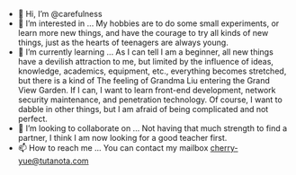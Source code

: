 - 👋 Hi, I’m @carefulness
- 👀 I’m interested in ...
My hobbies are to do some small experiments, or learn more new things, and have the courage to try all kinds of new things, just as the hearts of teenagers are always young.
- 🌱 I’m currently learning ...
As I can tell I am a beginner, all new things have a devilish attraction to me, but limited by the influence of ideas, knowledge, academics, equipment, etc., everything becomes stretched, but there is a kind of The feeling of Grandma Liu entering the Grand View Garden.
If I can, I want to learn front-end development, network security maintenance, and penetration technology. Of course, I want to dabble in other things, but I am afraid of being complicated and not perfect.
- 💞️ I’m looking to collaborate on ...
Not having that much strength to find a partner, I think I am now looking for a good teacher first.
- 📫 How to reach me ...
You can contact my  mailbox cherry-yue@tutanota.com
<!---
carefulness/carefulness is a ✨ special ✨ repository because its `README.md` (this file) appears on your GitHub profile.
You can click the Preview link to take a look at your changes.
--->
